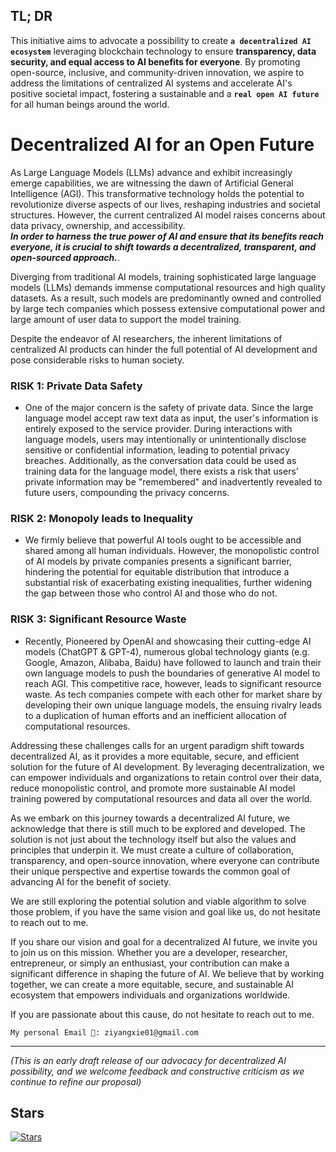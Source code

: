 ## TL; DR
This initiative aims to advocate a possibility to create **`a decentralized AI ecosystem`** leveraging blockchain technology to ensure **transparency, data security, and equal access to AI benefits for everyone**. By promoting open-source, inclusive, and community-driven innovation, we aspire to address the limitations of centralized AI systems and accelerate AI's positive societal impact, fostering a sustainable and a **`real open AI future`** for all human beings around the world.


# Decentralized AI for an Open Future

As Large Language Models (LLMs) advance and exhibit increasingly emerge capabilities, we are witnessing the dawn of Artificial General Intelligence (AGI). This transformative technology holds the potential to revolutionize diverse aspects of our lives, reshaping industries and societal structures.
However, the current centralized AI model raises concerns about data privacy, ownership, and accessibility.   
***In order to harness the true power of AI and ensure that its benefits reach everyone, it is crucial to shift towards a decentralized, transparent, and open-sourced approach.***. 

Diverging from traditional AI models, training sophisticated large language models (LLMs) demands immense computational resources and high quality datasets. As a result, such models are predominantly owned and controlled by large tech companies which possess extensive computational power and large amount of user data to support the model training.  

Despite the endeavor of AI researchers, the inherent limitations of centralized AI products can hinder the full potential of AI development and pose considerable risks to human society.

### RISK 1: Private Data Safety

- One of the major concern is the safety of private data. Since the large language model accept raw text data as input, the user's information is entirely exposed to the service provider. During interactions with language models, users may intentionally or unintentionally disclose sensitive or confidential information, leading to potential privacy breaches. Additionally, as the conversation data could be used as training data for the language model, there exists a risk that users' private information may be "remembered" and inadvertently revealed to future users, compounding the privacy concerns.

### RISK 2: Monopoly leads to **Inequality**

- We firmly believe that powerful AI tools ought to be accessible and shared among all human individuals. However, the monopolistic control of AI models by private companies presents a significant barrier, hindering the potential for equitable distribution that introduce a substantial risk of exacerbating existing inequalities, further widening the gap between those who control AI and those who do not.

### RISK 3: Significant Resource Waste

- Recently, Pioneered by OpenAI and showcasing their cutting-edge AI models (ChatGPT & GPT-4), numerous global technology giants (e.g. Google, Amazon, Alibaba, Baidu) have followed to launch and train their own language models to push the boundaries of generative AI model to reach AGI. This competitive race, however, leads to significant resource waste. As tech companies compete with each other for market share by developing their own unique language models, the ensuing rivalry leads to a duplication of human efforts and an inefficient allocation of computational resources.

Addressing these challenges calls for an urgent paradigm shift towards decentralized AI, as it provides a more equitable, secure, and efficient solution for the future of AI development. By leveraging decentralization, we can empower individuals and organizations to retain control over their data, reduce monopolistic control, and promote more sustainable AI model training powered by computational resources and data all over the world.

As we embark on this journey towards a decentralized AI future, we acknowledge that there is still much to be explored and developed. The solution is not just about the technology itself but also the values and principles that underpin it. We must create a culture of collaboration, transparency, and open-source innovation, where everyone can contribute their unique perspective and expertise towards the common goal of advancing AI for the benefit of society.

We are still exploring the potential solution and viable algorithm to solve those problem, if you have the same vision and goal like us, do not hesitate to reach out to me.

If you share our vision and goal for a decentralized AI future, we invite you to join us on this mission. Whether you are a developer, researcher, entrepreneur, or simply an enthusiast, your contribution can make a significant difference in shaping the future of AI. We believe that by working together, we can create a more equitable, secure, and sustainable AI ecosystem that empowers individuals and organizations worldwide.

If you are passionate about this cause, do not hesitate to reach out to me.

`My personal Email 📮: ziyangxie01@gmail.com`

---
*(This is an early draft release of our advocacy for decentralized AI possibility, and we welcome feedback and constructive criticism as we continue to refine our proposal)*

## Stars
[![Stars](https://api.star-history.com/svg?repos=ZiYang-xie/Decentralize-AI-Vision&type=Timeline)](https://star-history.com/#ZiYang-xie/Decentralize-AI-Vision&Timeline)

